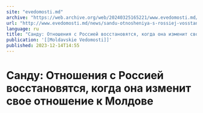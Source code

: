 ```yaml
---
site: "evedomosti.md"
archive: "https://web.archive.org/web/20240325165221/www.evedomosti.md/news/sandu-otnosheniya-s-rossiej-vosstanovyatsya-kogda-ona-izmeni"
url: "http://www.evedomosti.md/news/sandu-otnosheniya-s-rossiej-vosstanovyatsya-kogda-ona-izmeni"
language: ru
title: "Санду: Отношения с Россией восстановятся, когда она изменит свое отношение к Молдове"
publication: '[[Moldavskie Vedomosti]]'
published: 2023-12-14T14:55
---
```


# Санду: Отношения с Россией восстановятся, когда она изменит свое отношение к Молдове

